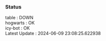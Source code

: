 ### Status


table : DOWN  
hogwarts : OK  
icy-bot : OK  
Latest Update : 2024-06-09 23:08:25.622938
